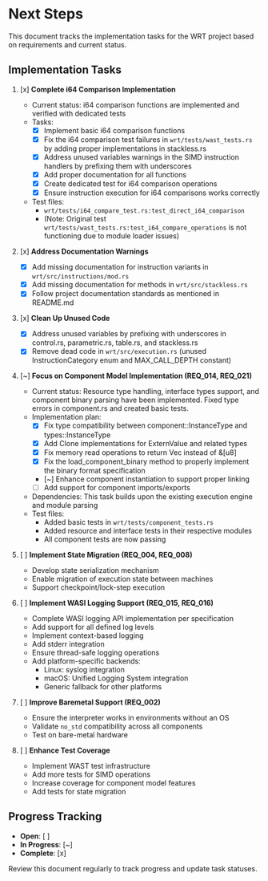 # Next Steps

This document tracks the implementation tasks for the WRT project based on requirements and current status.

## Implementation Tasks

1. [x] **Complete i64 Comparison Implementation**
   - Current status: i64 comparison functions are implemented and verified with dedicated tests
   - Tasks:
     - [x] Implement basic i64 comparison functions
     - [x] Fix the i64 comparison test failures in `wrt/tests/wast_tests.rs` by adding proper implementations in stackless.rs
     - [x] Address unused variables warnings in the SIMD instruction handlers by prefixing them with underscores
     - [x] Add proper documentation for all functions
     - [x] Create dedicated test for i64 comparison operations
     - [x] Ensure instruction execution for i64 comparisons works correctly
   - Test files: 
     - `wrt/tests/i64_compare_test.rs:test_direct_i64_comparison`
     - (Note: Original test `wrt/tests/wast_tests.rs:test_i64_compare_operations` is not functioning due to module loader issues)

2. [x] **Address Documentation Warnings**
   - [x] Add missing documentation for instruction variants in `wrt/src/instructions/mod.rs`
   - [x] Add missing documentation for methods in `wrt/src/stackless.rs`
   - [x] Follow project documentation standards as mentioned in README.md

3. [x] **Clean Up Unused Code**
   - [x] Address unused variables by prefixing with underscores in control.rs, parametric.rs, table.rs, and stackless.rs
   - [x] Remove dead code in `wrt/src/execution.rs` (unused InstructionCategory enum and MAX_CALL_DEPTH constant)

4. [~] **Focus on Component Model Implementation (REQ_014, REQ_021)**
   - Current status: Resource type handling, interface types support, and component binary parsing have been implemented. Fixed type errors in component.rs and created basic tests.
   - Implementation plan:
     - [x] Fix type compatibility between component::InstanceType and types::InstanceType
     - [x] Add Clone implementations for ExternValue and related types
     - [x] Fix memory read operations to return Vec<u8> instead of &[u8]
     - [x] Fix the load_component_binary method to properly implement the binary format specification
     - [~] Enhance component instantiation to support proper linking
     - [ ] Add support for component imports/exports
   - Dependencies: This task builds upon the existing execution engine and module parsing
   - Test files: 
     - Added basic tests in `wrt/tests/component_tests.rs`
     - Added resource and interface tests in their respective modules
     - All component tests are now passing

5. [ ] **Implement State Migration (REQ_004, REQ_008)**
   - Develop state serialization mechanism
   - Enable migration of execution state between machines
   - Support checkpoint/lock-step execution

6. [ ] **Implement WASI Logging Support (REQ_015, REQ_016)**
   - Complete WASI logging API implementation per specification
   - Add support for all defined log levels
   - Implement context-based logging
   - Add stderr integration
   - Ensure thread-safe logging operations
   - Add platform-specific backends:
     - Linux: syslog integration
     - macOS: Unified Logging System integration
     - Generic fallback for other platforms

7. [ ] **Improve Baremetal Support (REQ_002)**
   - Ensure the interpreter works in environments without an OS
   - Validate `no_std` compatibility across all components
   - Test on bare-metal hardware

8. [ ] **Enhance Test Coverage**
   - Implement WAST test infrastructure
   - Add more tests for SIMD operations
   - Increase coverage for component model features
   - Add tests for state migration

## Progress Tracking

- **Open**: [ ]
- **In Progress**: [~]
- **Complete**: [x]

Review this document regularly to track progress and update task statuses. 